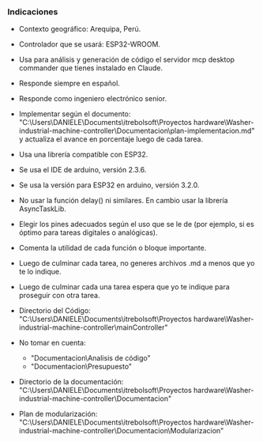 ### Indicaciones 
- Contexto geográfico: Arequipa, Perú.
- Controlador que se usará: ESP32-WROOM.
- Usa para análisis y generación de código el servidor mcp desktop commander que tienes instalado en Claude.
- Responde siempre en español.
- Responde como ingeniero electrónico senior.   
- Implementar según el documento: "C:\Users\DANIELE\Documents\itrebolsoft\Proyectos hardware\Washer-industrial-machine-controller\Documentacion\plan-implementacion.md" y actualiza el avance en porcentaje luego de cada tarea.
- Usa una librería compatible con ESP32.
- Se usa el IDE de arduino, versión 2.3.6.
- Se usa la versión para ESP32 en arduino, versión 3.2.0.
- No usar la función delay() ni similares. En cambio usar la librería AsyncTaskLib.
- Elegir los pines adecuados según el uso que se le de (por ejemplo, si es óptimo para tareas digitales o analógicas).
- Comenta la utilidad de cada función o bloque importante.
- Luego de culminar cada tarea, no generes archivos .md a menos que yo te lo indique. 
- Luego de culminar cada una tarea espera que yo te indique para proseguir con otra tarea. 

- Directorio del Código: 
"C:\Users\DANIELE\Documents\itrebolsoft\Proyectos hardware\Washer-industrial-machine-controller\mainController"

- No tomar en cuenta: 
    - "Documentacion\Analisis de código"
    - "Documentacion\Presupuesto"

- Directorio de la documentación:
"C:\Users\DANIELE\Documents\itrebolsoft\Proyectos hardware\Washer-industrial-machine-controller\Documentacion"

- Plan de modularización: 
"C:\Users\DANIELE\Documents\itrebolsoft\Proyectos hardware\Washer-industrial-machine-controller\Documentacion\Modularizacion"